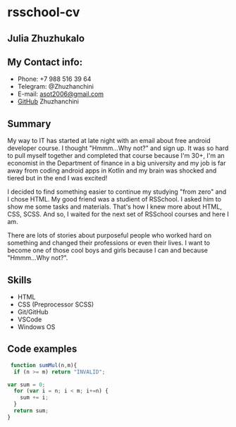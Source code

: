 # rsschool-cv

## **Julia Zhuzhukalo**

## My Contact info:

 - Phone: +7 988 516 39 64
 - Telegram: @Zhuzhanchini
 - E-mail: asot2006@gmail.com
 - [GitHub](https://github.com/Zhuzhanchini) Zhuzhanchini

 ## Summary

My way to IT has started at late night with an email about free android developer course. I thought "Hmmm...Why not?" and sign up. It was so hard to pull myself together and completed that course because I'm 30+, I'm an economist in the Department of finance in a big university and my job is far away from coding android apps in Kotlin and my brain was shocked and tiered but in the end I was excited!

I decided to find something easier to continue my studying "from zero" and I chose HTML. My good friend was a studient of RSSchool. I asked him to show me some tasks and materials. That's how I knew more about HTML, CSS, SCSS. And so, I waited for the next set of RSSchool courses and here I am.

There are lots of stories about purposeful people who worked hard on something and changed their professions or even their lives. I want to become one of those cool boys and girls because I can and because "Hmmm...Why not?".

## Skills

- HTML
- CSS (Preprocessor SCSS)
- Git/GitHub
- VSCode
- Windows OS

## Code examples

```js
 function sumMul(n,m){
  if (n >= m) return "INVALID";

var sum = 0;
  for (var i = n; i < m; i+=n) {
    sum += i;
  }
  return sum;
}
```
